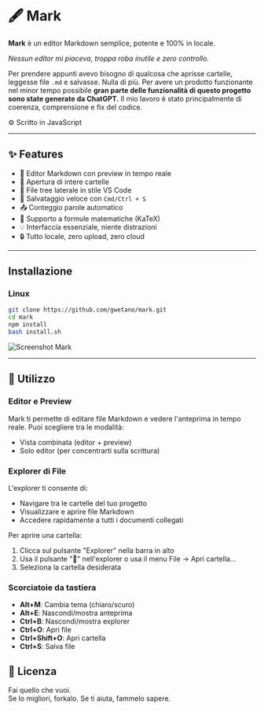 # 🖋️ Mark

**Mark** è un editor Markdown semplice, potente e 100% in locale.  

*Nessun editor mi piaceva, troppa roba inutile e zero controllo.*

Per prendere appunti avevo bisogno di qualcosa che aprisse cartelle, leggesse file `.md` e salvasse. Nulla di più. Per avere un prodotto funzionante nel minor tempo possibile **gran parte delle funzionalità di questo progetto sono state generate da ChatGPT.**
Il mio lavoro è stato principalmente di coerenza, comprensione e fix del codice.

 ⚙️ Scritto in JavaScript

***

## ✨ Features

- 📝 Editor Markdown con preview in tempo reale
- 📁 Apertura di intere cartelle
- 📄 File tree laterale in stile VS Code
- 💾 Salvataggio veloce con `Cmd/Ctrl + S`
- 📤 Conteggio parole automatico
- 🧠 Supporto a formule matematiche (KaTeX)
- 💡 Interfaccia essenziale, niente distrazioni
- 🔒 Tutto locale, zero upload, zero cloud

---

## Installazione

### Linux
```bash
git clone https://github.com/gwetano/mark.git
cd mark
npm install
bash install.sh
```


![Screenshot Mark](./build/preview.gif)

***
## 📝 Utilizzo

### Editor e Preview

Mark ti permette di editare file Markdown e vedere l'anteprima in tempo reale. Puoi scegliere tra le modalità:
- Vista combinata (editor + preview)
- Solo editor (per concentrarti sulla scrittura)

### Explorer di File

L'explorer ti consente di:
- Navigare tra le cartelle del tuo progetto
- Visualizzare e aprire file Markdown
- Accedere rapidamente a tutti i documenti collegati

Per aprire una cartella:
1. Clicca sul pulsante "Explorer" nella barra in alto
2. Usa il pulsante "📁" nell'explorer o usa il menu File -> Apri cartella...
3. Seleziona la cartella desiderata

### Scorciatoie da tastiera

- **Alt+M**: Cambia tema (chiaro/scuro)
- **Alt+E**: Nascondi/mostra anteprima
- **Ctrl+B**: Nascondi/mostra explorer
- **Ctrl+O**: Apri file
- **Ctrl+Shift+O**: Apri cartella
- **Ctrl+S**: Salva file

## 📜 Licenza

Fai quello che vuoi.  
Se lo migliori, forkalo. Se ti aiuta, fammelo sapere.